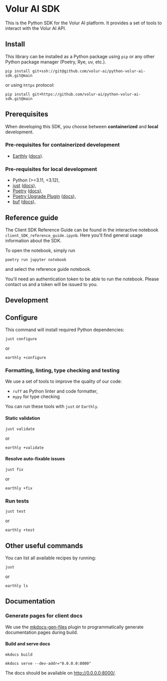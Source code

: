 # Volur AI SDK

This is the Python SDK for the Volur AI platform. It provides a set of tools to
interact with the Volur AI API.

## Install

This library can be installed as a Python package using `pip` or any other
Python package manager (Poetry, Rye, uv, etc.).

```shell
pip install git+ssh://git@github.com/volur-ai/python-volur-ai-sdk.git@main
```

or using `https` protocol:

```shell
pip install git+https://github.com/volur-ai/python-volur-ai-sdk.git@main
```

## Prerequisites

When developing this SDK, you choose between **containerized** and **local** development.

### Pre-requisites for containerized development

- [Earthly][earthly] ([docs][earthly-documentation]).

### Pre-requisites for local development

- Python (>=3.11, <3.12),
- [just][just] ([docs][just-documentation]),
- [Poetry][poetry] ([docs][poetry-documentation]),
- [Poetry Upgrade Plugin][poetry-plugin-upgrade] ([docs][poetry-plugin-upgrade-documentation]),
- [buf][buf] ([docs][buf-documentation]),

[earthly]: https://github.com/earthly/earthly
[earthly-documentation]: https://docs.earthly.dev/
[just]: https://github.com/casey/just
[just-documentation]: https://just.systems/man/en/
[poetry]: https://github.com/python-poetry/poetry
[poetry-documentation]: https://python-poetry.org/docs/
[poetry-plugin-upgrade]: https://github.com/apoclyps/poetry-plugin-upgrade
[poetry-plugin-upgrade-documentation]: https://github.com/apoclyps/poetry-plugin-upgrade?tab=readme-ov-file#poetry-plugin-upgrade
[buf]: https://github.com/bufbuild/buf
[buf-documentation]: https://buf.build/docs/introduction

## Reference guide
The Client SDK Reference Guide can be found in the interactive notebook `client_SDK_reference_guide.ipynb`. Here you'll find general usage information about the SDK.

To open the notebook, simply run

```shell
poetry run jupyter notebook
```

and select the reference guide notebook.

You'll need an authentication token to be able to run the notebook. Please contact us and a token will be issued to you.

## Development

## Configure

This command will install required Python dependencies:

```shell
just configure
```

or

```shell
earthly +configure
```

### Formatting, linting, type checking and testing

We use a set of tools to improve the quality of our code:

- `ruff` as Python linter and code formatter,
- `mypy` for type checking

You can run these tools with `just` or `Earthly`.

#### Static validation

```shell
just validate
```

or

```shell
earthly +validate
```

#### Resolve auto-fixable issues

```shell
just fix
```

or

```shell
earthly +fix
```

### Run tests

```shell
just test
```

or

```shell
earthly +test
```

## Other useful commands

You can list all available recipes by running:

```shell
just
```

or

```shell
earthly ls
```

## Documentation

### Generate pages for client docs

We use the [mkdocs-gen-files](https://github.com/oprypin/mkdocs-gen-files) plugin to programmatically generate documentation pages during build.

#### Build and serve docs

```shell
mkdocs build
```

```shell
mkdocs serve --dev-addr="0.0.0.0:8000"
```

The docs should be available on http://0.0.0.0:8000/.
